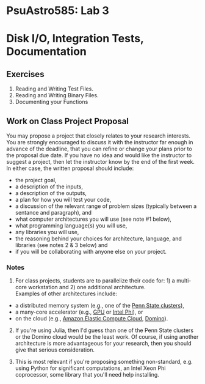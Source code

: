 # PsuAstro585:  Lab 3  
# Disk I/O, Integration Tests, Documentation

## Exercises
1.  Reading and Writing Test Files.
2.  Reading and Writing Binary Files.
3.  Documenting your Functions

## Work on Class Project Proposal

You may propose a project that closely relates to your research interests.  You are strongly encouraged to discuss it with the instructor far enough in advance of the deadline, that you can refine or change your plans prior to the proposal due date.  If you have no idea and would like the instructor to suggest a project, then let the instructor know by the end of the first week.  In either case, the written proposal should include:
- the project goal, 
- a description of the inputs, 
- a description of the outputs, 
- a plan for how you will test your code, 
- a discussion of the relevant range of problem sizes (typically between a sentance and paragraph), and
- what computer architectures you will use (see note #1 below),
- what programming language(s) you will use,
- any libraries you will use, 
- the reasoning behind your choices for architecture, language, and libraries (see notes 2 & 3 below) and
- if you will be collaborating with anyone else on your project.

### Notes
1. For class projects, students are to parallelize their code for: 1) a multi-core workstation and 2) one additional architecture.  
Examples of other architectures include: 
  - a distributed memory system (e.g., one of the [Penn State clusters](https://ics.psu.edu/advanced-cyberinfrastructure/ics-aci-infrastructure/)), 
  - a many-core accelerator (e.g., [GPU](https://developer.nvidia.com/what-cuda) or [Intel Phi](http://www.intel.com/content/www/us/en/high-performance-computing/high-performance-xeon-phi-coprocessor-brief.html)), or 
  - on the cloud (e.g., [Amazon Elastic Compute Cloud](http://aws.amazon.com/ec2/), [Domino](https://www.dominodatalab.com/cloud)).  

2.  If you're using Julia, then I'd guess than one of the Penn State clusters or the Domino cloud would be the least work.  Of course, if using another architecture is more advantageous for your research, then you should give that serious consideration.

3.  This is most relevant if you're proposing something non-standard, e.g. using Python for significant computations, an Intel Xeon Phi coprocessor, some library that you'll need help installing.  

